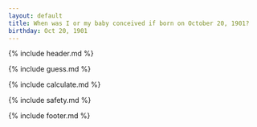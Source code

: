 ```yaml
---
layout: default
title: When was I or my baby conceived if born on October 20, 1901?
birthday: Oct 20, 1901
---
```


{% include header.md %}

{% include guess.md %}

{% include calculate.md %}

{% include safety.md %}

{% include footer.md %}



